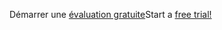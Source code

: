 <span data-ttu-id="d57a2-101">Démarrer une [évaluation gratuite](https://go.microsoft.com/fwlink/?linkid=847861)</span><span class="sxs-lookup"><span data-stu-id="d57a2-101">Start a [free trial!](https://go.microsoft.com/fwlink/?linkid=847861)</span></span>
